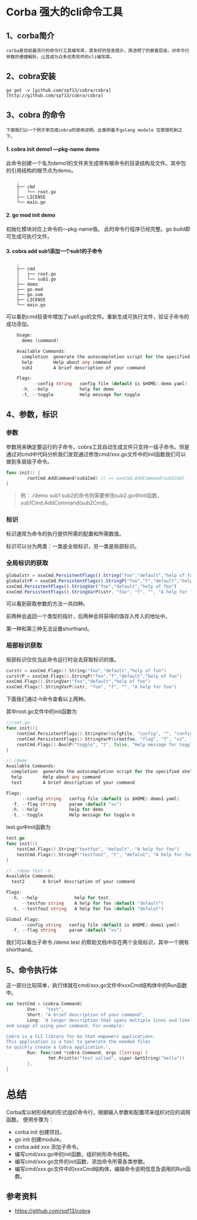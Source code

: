 # Corba 强大的cli命令工具

## 1、corba简介
	corba是目前最流行的命令行工具编写库，其友好的信息提示，简洁明了的嵌套层级，对命令行参数的便捷解析，让其成为众多优秀软件的cli编写库。
## 2、cobra安装
    go get -v [github.com/spf13/cobra/cobra](http://github.com/spf13/cobra/cobra)
## 3、cobra 的命令
 	下面我们以一个例子来完成cobra的使用说明。此案例基于golang module 包管理机制之下。
#### 1. cobra init demo1 —pkg-name demo 
此命令创建一个名为demo1的文件夹生成带有根命令的目录结构及文件。其中包的引用结构的根节点为demo。
```
    .
    ├── cmd
    │   └── root.go
    ├── LICENSE
    └── main.go
```
#### 2. go mod init demo 
初始化模块对应上命令的—pkg-name值。
此时命令行程序已经完整。go build即可生成可执行文件。
#### 3. cobra add sub1添加一个sub1的子命令
```
	.
	├── cmd
	│   ├── root.go
	│   └── sub1.go
	├── demo
	├── go.mod
	├── go.sum
	├── LICENSE
	└── main.go
```
可以看到cmd目录中增加了sub1.go的文件。重新生成可执行文件，验证子命令的成功添加。

```go
    Usage:
      demo [command]

    Available Commands:
      completion  generate the autocompletion script for the specified shell
      help        Help about any command
      sub1        A brief description of your command

    Flags:
          --config string   config file (default is $HOME/.demo.yaml)
      -h, --help            help for demo
      -t, --toggle          Help message for toggle
```

## 4、参数，标识

### 参数

参数用来确定要运行的子命令，cobra工具自动生成文件只支持一级子命令。但是通过对cmd中代码分析我们发现通过修改cmd/xxx.go文件中的init函数我们可以做到多层级子命令。

```go
func init() {
        rootCmd.AddCommand(sub1Cmd) // => xxxCmd.AddCommand(sub1Cmd)
}
```

> 例：./demo sub1 sub2的命令则需要修改sub2.go中init函数，sub1Cmd.AddCommand(sub2Cmd)。

### 标识

标识通常为命令的执行提供所需的配置和所需数值。

标识可以分为两类：一类是全局标识，另一类是局部标识。

### 全局标识的获取

```jsx
globalstr = xxxCmd.PersistentFlags().String("foo","default","help of foo")
globalstrP = xxxCmd.PersistentFlags().StringP("foo","f","default","help of foo")
xxxCmd.PersistentFlags().StringVar("foo","default","help of foo")
xxxCmd.PersistentFlags().StringVarP(&str, "foo", "f", "", "A help for foo")
```

可以看到获取参数的方法一共四种。

前两种会返回一个类型的指针，后两种会将获得的值存入传入的地址中。

第一种和第三种无法设置shorthand。

### 局部标识获取

局部标识仅仅当此命令运行时会去获取标识的值。

```go
curstr = xxxCmd.Flags().String("foo","default","help of foo")
curstrP = xxxCmd.Flags().StringP("foo","f","default","help of foo")
xxxCmd.Flags().StringVar("foo","default","help of foo")
xxxCmd.Flags().StringVarP(&str, "foo", "f", "", "A help for foo")
```

下面我们通过-h命令查看以上两种。

其中root.go文件中的init函数为

```go
//root.go
func init(){
	rootCmd.PersistentFlags().StringVar(&cfgFile, "config", "", "config file (default is $HOME/.demo.yaml)")
	rootCmd.PersistentFlags().StringVarP(&rootfoo, "flag", "f", "xx", "param")
	rootCmd.Flags().BoolP("toggle", "t", false, "Help message for toggle")
}

//./demo 
Available Commands:
  completion  generate the autocompletion script for the specified shell
  help        Help about any command
  test        A brief description of your command

Flags:
      --config string   config file (default is $HOME/.demo1.yaml)
  -f, --flag string     param (default "xx")
  -h, --help            help for demo
  -t, --toggle          Help message for toggle-h

```

test.go中init函数为

```go
test.go
func init(){
	testCmd.Flags().String("testfoo", "default", "A help for foo")
	testCmd.Flags().StringP("testfoo2", "t", "defalut", "A help for foo")
}

// ./demo test -h
Available Commands:
  test2       A brief description of your command

Flags:
  -h, --help              help for test
      --testfoo string    A help for foo (default "default")
  -t, --testfoo2 string   A help for foo (default "defalut")

Global Flags:
      --config string   config file (default is $HOME/.demo1.yaml)
  -f, --flag string     param (default "xx")
```

我们可以看出子命令./demo test 的帮助文档中存在两个全局标识，其中一个拥有shorthand。

## 5、命令执行体

这一部分比较简单，执行体就在cmd/xxx.go文件中xxxCmd结构体中的Run函数中。

```go
var testCmd = &cobra.Command{
        Use:   "test",
        Short: "A brief description of your command",
        Long: `A longer description that spans multiple lines and likely contains examples
and usage of using your command. For example:

Cobra is a CLI library for Go that empowers applications.
This application is a tool to generate the needed files
to quickly create a Cobra application.`,
        Run: func(cmd *cobra.Command, args []string) {
                fmt.Println("test called", viper.GetString("hello"))
        },
}
```

# 总结
Corba库以树形结构的形式组织命令行，根据输入参数和配置项来组织对应的调用函数。
使用步骤为：
* corba init 创建项目。
* go init 创建module。
* corba add xxx 添加子命令。
* 编写cmd/xxx.go中的init函数，组织树形命令结构。
* 编写cmd/xxx.go文件的init函数，添加命令所需各类参数。
* 编写cmd/xxx.go文件中的xxxCmd结构体，编辑命令说明信息及调用的Run函数。

## 参考资料

- https://github.com/spf13/cobra

